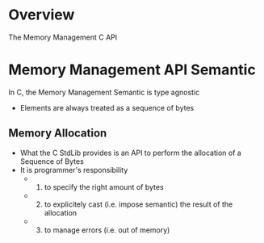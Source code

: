 
# Overview 

The Memory Management C API 

# Memory Management API Semantic 

In C, the Memory Management Semantic is type agnostic 
- Elements are always treated as a sequence of bytes 


## Memory Allocation 

- What the C StdLib provides is an API to perform the allocation of a Sequence of Bytes 
- It is programmer's responsibility 
  - 1) to specify the right amount of bytes 
  - 2) to explicitely cast (i.e. impose semantic) the result of the allocation 
  - 3) to manage errors (i.e. out of memory)
    



